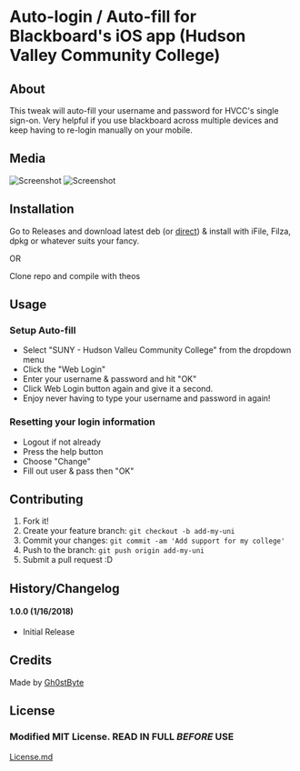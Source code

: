 # Auto-login / Auto-fill for Blackboard's iOS app (Hudson Valley Community College)

## About

This tweak will auto-fill your username and password for HVCC's single sign-on. Very helpful if you use blackboard across multiple devices and keep having to re-login manually on your mobile.

## Media

![Screenshot](../master/media/IMG_5010.PNG "Setup Screen during first login with tweak")
![Screenshot](../master/media/IMG_5011.PNG "When 'Help' is pressed")


## Installation

Go to Releases and download latest deb (or [direct](../packages/)) & install with iFile, Filza, dpkg or whatever suits your fancy. 
  
OR  

Clone repo and compile with theos


## Usage

### Setup Auto-fill

* Select "SUNY - Hudson Valleu Community College" from the dropdown menu
* Click the "Web Login"
* Enter your username & password and hit "OK"
* Click Web Login button again and give it a second. 
* Enjoy never having to type your username and password in again!

### Resetting your login information

* Logout if not already
* Press the help button
* Choose "Change"
* Fill out user & pass then "OK"

## Contributing

1. Fork it!
2. Create your feature branch: `git checkout -b add-my-uni`
3. Commit your changes: `git commit -am 'Add support for my college'`
4. Push to the branch: `git push origin add-my-uni`
5. Submit a pull request :D

## History/Changelog

#### 1.0.0 (1/16/2018)
* Initial Release  

## Credits

Made by [Gh0stByte](http://twitter.com/Gh0stByte)

## License
### Modified MIT License. READ IN FULL *BEFORE* USE
[License.md](../License.md)
